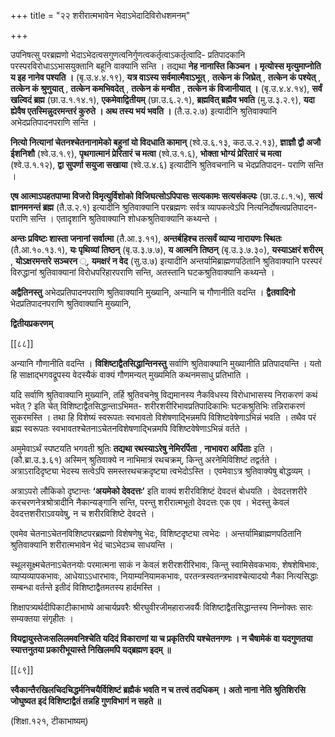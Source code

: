 +++
title = "२२ शरीरात्मभावेन भेदाऽभेदादिविरोधशमनम्"

+++

उपनिषत्सु परब्रह्मणो भेदाऽभेदत्वसगुणत्वनिर्गुणत्वकर्तृत्वाऽकर्तृत्वादि- प्रतिपादकानि परस्परविरोधाऽऽभासयुक्तानि बहूनि वाक्यानि सन्ति । तद्यथा **नेह नानास्ति किञ्चन । मृत्योस्स मृत्युमाप्नोति य इह नानेव पश्यति ।** (बृ.उ.४.४.१९),  **यत्र वाऽस्य सर्वमात्मैवाऽभूत्** ,  **तत्केन कं जिघ्रेत्** ,  **तत्केन कं पश्येत्** ,  **तत्केन कं श्रुणुयात्** ,  **तत्केन कमभिवदेत्** ,  **तत्केन कं मन्वीत** ,  **तत्केन कं विजानीयात् ।** (बृ.उ.४.४.१४),  **सर्वं खल्विदं ब्रह्म** (छा.उ.१.१४.१),  **एकमेवाद्वितीयम्** (छा.उ.६.२.१),  **ब्रह्मवित् ब्रह्मैव भवति** (मु.उ.३.२.९),  **यदा ह्येवैष एतस्मिन्नुदरमन्तरं कुरुते । अथ तस्य भयं भवति ।** (तै.उ.२.७) इत्यादीनि श्रुतिवाक्यानि अभेदप्रतिपादनपराणि सन्ति ।

**नित्यो नित्यानां चेतनश्चेतनानामेको बहुनां यो विदधाति कामान्** (श्वे.उ.६.१३, कठ.उ.२.१३),  **ज्ञाज्ञौ द्वौ अजौ ईशनिशौ** (श्वे.उ.१.९),  **पृथगात्मानं प्रेरितारं च मत्वा** (श्वे.उ.१.६),  **भोक्ता भोग्यं प्रेरितारं च मत्वा** (श्वे.उ.१.१२),  **द्वा सुपर्णा सयुजा सखाया** (श्वे.उ.४.६) इत्यादीनि श्रुतिवचनानि च भेदप्रतिपादन- पराणि सन्ति ।

**एष आत्माऽपहतपाप्मा विजरो विमृत्युर्विशोको विजिघत्सोऽपिपासः सत्यकामः सत्यसंकल्पः** (छा.उ.८.१.५),  **सत्यं ज्ञानमनन्तं ब्रह्म** (तै.उ.२.१) इत्यादीनि श्रुतिवाक्यानि परब्रह्मणः सर्वत्र व्यापकत्वेऽपि नित्यनिर्दोषत्वप्रतिपादन- पराणि सन्ति । एतादृशानि श्रुतिवाक्यानि शोधकश्रुतिवाक्यानि कथ्यन्ते ।

**अन्तः प्रविष्टः शास्ता जनानां सर्वात्मा** (तै.आ.३.११),  **अन्तर्बहिश्च तत्सर्वं व्याप्य नारायणः स्थितः** (तै.आ.१०.१३.१),  **यः पृथिव्यां तिष्ठन्** (बृ.उ.३.७.७),  **य  आत्मनि तिष्ठन्** (बृ.उ.३.७.३०),  **यस्याऽक्षरं शरीरम्** ,  **योऽक्षरमन्तरे सञ्चरन** ्, **यमक्षरं न वेद** (सु.उ.७) इत्यादीनि अन्तर्यामिब्राह्मणपठितानि श्रुतिवाक्यानि परस्परं विरुद्धानां श्रुतिवाक्यानां विरोधपरिहारपराणि सन्ति, अतस्तानि घटकश्रुतिवाक्यानि कथ्यन्ते ।

**अद्वैतिनस्तु** अभेदप्रतिपादनपराणि श्रुतिवाक्यानि मुख्यानि, अन्यानि च गौणानीति वदन्ति । **द्वैतवादिनो** भेदप्रतिपादनपराणि श्रुतिवाक्यानि मुख्यानि,

**द्वितीयप्रकरणम्** 

[[८८]]

अन्यानि गौणानीति वदन्ति । **विशिष्टाद्वैतसिद्धान्तिनस्तु** सर्वाणि श्रुतिवाक्यानि मुख्यानीति प्रतिपादयन्ति । यतो हि साक्षाद्भगवद्रूपस्य वेदस्यैकं वाक्यं गौणमन्यत् मुख्यमिति कथनमसाधु प्रतिभाति ।

यदि सर्वाणि श्रुतिवाक्यानि मुख्यानि, तर्हि श्रुतिवचनेषु विद्यमानस्य नैकविधस्य विरोधाभासस्य निराकरणं कथं भवेत् ? इति चेत् विशिष्टाद्वैतसिद्धान्ताऽभिमत- शरीरशरीरिभावप्रतिपादिकाभिः घटकश्रुतिभिः तन्निराकरणं सुकरमस्ति । तथा हि विशेष्यं स्वरूपतः स्वभावतो विशेषणाद्भिन्नमपि विशिष्टवेषेणाऽभिन्नं भवति । तथैव परं ब्रह्म स्वरूपतः स्वभावतश्चेतनाऽचेतनविशेषणाद्भिन्नमपि विशिष्टवेषेणाऽभिन्नं वर्तते ।

अमुमेवाऽर्थं स्पष्टयति भगवती श्रुतिः **तद्यथा रथस्याऽरेषु नेमिरर्पिता** ,  **नाभावरा अर्पिताः** इति । (कौ.ब्रा.उ.३.६१) अस्मिन् श्रुतिवाक्ये न नाभिमात्रं रथचक्रम्, किन्तु अरनेमिविशिष्टं तद्वर्तते । अत्राऽरादिदृष्ट्या भेदस्य सत्वेऽपि समस्तरथचक्रदृष्ट्या त्वभेदोऽस्ति । एवमेवाऽत्र श्रुतिवाक्येषु बोद्धव्यम् ।

अत्राऽपरो लौकिको दृष्टान्तः **‘अयमेको देवदत्तः’** इति वाक्यं शरीरविशिष्टं देवदत्तं बोधयति । देवदत्तशरीरे करचरणनेत्रश्रोत्रादीनि नैकान्यङ्गानि सन्ति, परन्तु शरीरात्मभूतो देवदत्तः एक एव । भेदस्तु केवलं देवदत्तशरीराऽवयवेषु, न च शरीरविशिष्टे देवदत्ते ।

एवमेव चेतनाऽचेतनविशिष्टपरब्रह्मणो विशेषणेषु भेदः, विशिष्टदृष्ट्या त्वभेदः । अन्तर्यामिब्राह्मणपठितानि श्रुतिवाक्यानि शरीरात्मभावेन भेदं चाऽभेदञ्च साधयन्ति ।

स्थूलसूक्ष्मचेतनाऽचेतनयोः परमात्मना साकं न केवलं शरीरशरीरिभावः, किन्तु स्वामिसेवकभावः, शेषशेषिभावः, व्याप्यव्यापकभावः, आधेयाऽऽधारभावः, नियाम्यनियामकभावः, परतन्त्रस्वतन्त्रभावश्चेत्यादयो नैका नित्यसिद्धाः सम्बन्धा वर्तन्ते इतीदं विशिष्टाद्वैतमतस्य हार्दमस्ति ।

शिक्षापत्र्यर्थदीपिकाटीकाभाष्ये आचार्यप्रवरैः श्रीरघुवीरजीमहाराजवर्यैः विशिष्टाद्वैतसिद्धान्तस्य निम्नोक्तः सारः सम्यक्तया संगृहीतः ।

**वियद्वायुस्तेजःसलिलमवनिश्चेति यदिदं विकाराणां या च प्रकृतिरपि यश्चेतनगणः । न चैषामेकं वा यदगुणतया स्यात्तनुतया प्रकारीभूयास्ते निखिलमपि यद्ब्रह्मण इदम् ॥** 

[[८९]]

**स्वैकान्तैरखिलचिदचिद्धर्मनिचयैर्विशिष्टं ब्रह्मैकं भवति न च तत्त्वं तदधिकम् । अतो नाना नेति श्रुतिशिरसि जोघुष्यत इदं विशिष्टाद्वैतं तन्नहि गुणविभागं न सहते ॥** 

(शिक्षा.१२१, टीकाभाष्यम्)

